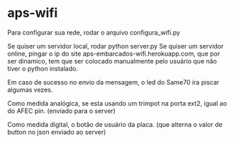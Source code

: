 # aps-wifi

Para configurar sua rede, rodar o arquivo configura_wifi.py

Se quiser um servidor local, rodar python server.py
Se quiser um servidor online, pingar o ip do site aps-embarcados-wifi.herokuapp.com, que por ser dinamico, tem que ser colocado manualmente pelo usuário que não tiver o python instalado.

Em caso de sucesso no envio da mensagem, o led do Same70 ira piscar algumas vezes.

Como medida analógica, se esta usando um trimpot na porta ext2, igual ao do AFEC pin. (enviado para o server)

Como medida digital, o botão de usuário da placa. (que alterna o valor de button no json enviado ao server)
